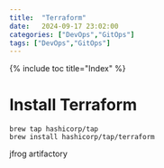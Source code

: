 ```yaml
---
title:  "Terraform"
date:   2024-09-17 23:02:00
categories: ["DevOps","GitOps"]
tags: ["DevOps","GitOps"]
---
```

{% include toc title="Index" %}

# Install Terraform
```shell
brew tap hashicorp/tap
brew install hashicorp/tap/terraform
```
jfrog artifactory